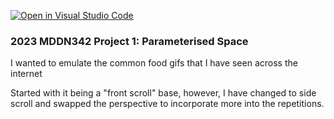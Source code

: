 [![Open in Visual Studio Code](https://classroom.github.com/assets/open-in-vscode-c66648af7eb3fe8bc4f294546bfd86ef473780cde1dea487d3c4ff354943c9ae.svg)](https://classroom.github.com/online_ide?assignment_repo_id=10300731&assignment_repo_type=AssignmentRepo)
### 2023 MDDN342 Project 1: Parameterised Space
I wanted to emulate the common food gifs that I have seen across the internet

Started with it being a "front scroll" base, however, I have changed to side scroll and swapped the perspective to incorporate more into the repetitions.
